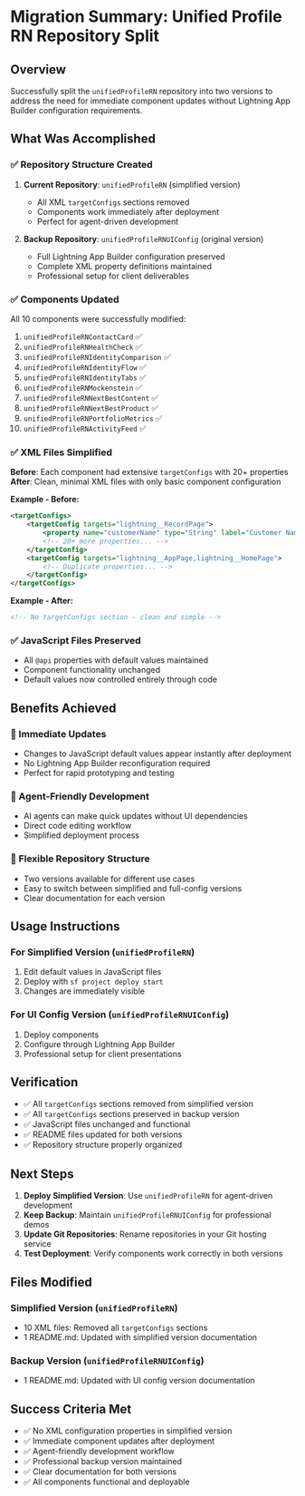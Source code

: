 # Migration Summary: Unified Profile RN Repository Split

## Overview

Successfully split the `unifiedProfileRN` repository into two versions to address the need for immediate component updates without Lightning App Builder configuration requirements.

## What Was Accomplished

### ✅ Repository Structure Created

1. **Current Repository**: `unifiedProfileRN` (simplified version)
   - All XML `targetConfigs` sections removed
   - Components work immediately after deployment
   - Perfect for agent-driven development

2. **Backup Repository**: `unifiedProfileRNUIConfig` (original version)
   - Full Lightning App Builder configuration preserved
   - Complete XML property definitions maintained
   - Professional setup for client deliverables

### ✅ Components Updated

All 10 components were successfully modified:

1. `unifiedProfileRNContactCard` ✅
2. `unifiedProfileRNHealthCheck` ✅
3. `unifiedProfileRNIdentityComparison` ✅
4. `unifiedProfileRNIdentityFlow` ✅
5. `unifiedProfileRNIdentityTabs` ✅
6. `unifiedProfileRNMockenstein` ✅
7. `unifiedProfileRNNextBestContent` ✅
8. `unifiedProfileRNNextBestProduct` ✅
9. `unifiedProfileRNPortfolioMetrics` ✅
10. `unifiedProfileRNActivityFeed` ✅

### ✅ XML Files Simplified

**Before**: Each component had extensive `targetConfigs` with 20+ properties
**After**: Clean, minimal XML files with only basic component configuration

**Example - Before:**
```xml
<targetConfigs>
    <targetConfig targets="lightning__RecordPage">
        <property name="customerName" type="String" label="Customer Name" description="The full name of the customer" default="Peter Parker"/>
        <!-- 20+ more properties... -->
    </targetConfig>
    <targetConfig targets="lightning__AppPage,lightning__HomePage">
        <!-- Duplicate properties... -->
    </targetConfig>
</targetConfigs>
```

**Example - After:**
```xml
<!-- No targetConfigs section - clean and simple -->
```

### ✅ JavaScript Files Preserved

- All `@api` properties with default values maintained
- Component functionality unchanged
- Default values now controlled entirely through code

## Benefits Achieved

### 🚀 Immediate Updates
- Changes to JavaScript default values appear instantly after deployment
- No Lightning App Builder reconfiguration required
- Perfect for rapid prototyping and testing

### 🤖 Agent-Friendly Development
- AI agents can make quick updates without UI dependencies
- Direct code editing workflow
- Simplified deployment process

### 📁 Flexible Repository Structure
- Two versions available for different use cases
- Easy to switch between simplified and full-config versions
- Clear documentation for each version

## Usage Instructions

### For Simplified Version (`unifiedProfileRN`)
1. Edit default values in JavaScript files
2. Deploy with `sf project deploy start`
3. Changes are immediately visible

### For UI Config Version (`unifiedProfileRNUIConfig`)
1. Deploy components
2. Configure through Lightning App Builder
3. Professional setup for client presentations

## Verification

- ✅ All `targetConfigs` sections removed from simplified version
- ✅ All `targetConfigs` sections preserved in backup version
- ✅ JavaScript files unchanged and functional
- ✅ README files updated for both versions
- ✅ Repository structure properly organized

## Next Steps

1. **Deploy Simplified Version**: Use `unifiedProfileRN` for agent-driven development
2. **Keep Backup**: Maintain `unifiedProfileRNUIConfig` for professional demos
3. **Update Git Repositories**: Rename repositories in your Git hosting service
4. **Test Deployment**: Verify components work correctly in both versions

## Files Modified

### Simplified Version (`unifiedProfileRN`)
- 10 XML files: Removed all `targetConfigs` sections
- 1 README.md: Updated with simplified version documentation

### Backup Version (`unifiedProfileRNUIConfig`)
- 1 README.md: Updated with UI config version documentation

## Success Criteria Met

- ✅ No XML configuration properties in simplified version
- ✅ Immediate component updates after deployment
- ✅ Agent-friendly development workflow
- ✅ Professional backup version maintained
- ✅ Clear documentation for both versions
- ✅ All components functional and deployable 